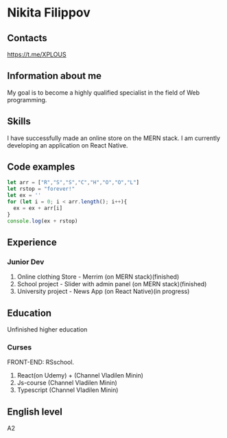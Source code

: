# Nikita Filippov

## Contacts
https://t.me/XPLOUS

## Information about me
My goal is to become a highly qualified specialist in the field of Web programming. 


## Skills
I have successfully made an online store on the MERN stack.
I am currently developing an application on React Native.

## Code examples
```Javascript
let arr = ["R","S","S","C","H","O","O","L"]
let rstop = "forever!"
let ex = ''
for (let i = 0; i < arr.length(); i++){
  ex = ex + arr[i]
}
console.log(ex + rstop)
```
## Experience
### Junior Dev
1. Online сlothing Store - Merrim (on MERN stack)(finished)
2. School project - Slider with admin panel (on MERN stack)(finished)
3. University project - News App (on React Native)(in progress)
## Education
Unfinished higher education
### Curses
FRONT-END: RSschool.
1. React(on Udemy) + (Channel Vladilen Minin)
2. Js-course (Channel Vladilen Minin) 
3. Typescript (Channel Vladilen Minin)

## English level
A2





